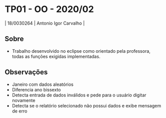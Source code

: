 # TP01 - OO - 2020/02

| 18/0030264  |  Antonio Igor Carvalho |

## Sobre 
- Trabalho desenvolvido no eclipse como orientado pela professora, todas as funções exigidas implementadas.

## Observações
- Janeiro com dados aleatórios
- Diferencia ano bissexto
- Detecta entrada de dados inválidos e pede para o usuário digitar novamente
- Detecta se o relatório selecionado não possui dados e exibe mensagem de erro





